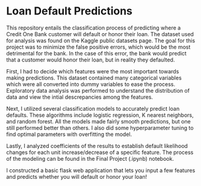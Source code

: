 # Loan Default Predictions

This repository entails the classification process of predicting where a Credit One Bank customer will default or honor their loan.  The dataset used for analysis was found on the Kaggle public datasets page.  The goal for this project was to minimize the false positive errors, which would be the most detrimental for the bank.  In the case of this error, the bank would predict that a customer would honor their loan, but in reality they defaulted.

First, I had to decide which features were the most important towards making predictions.  This dataset contained many categorical variables which were all converted into dummy variables to ease the process.  Exploratory data analysis was performed to understand the distribution of data and view the intial descrepancies among the features.

Next, I utilized several classification models to accurately predict loan defaults.  These algorithms include logistic regression, K nearest neighbors, and random forest.  All the models made fairly smooth predictions, but one still performed better than others.  I also did some hyperparameter tuning to find optimal parameters with overfitting the model.

Lastly, I analyzed coefficients of the results to establish default likelihood changes for each unit increase/decrease of a specific feature.  The process of the modeling can be found in the Final Project (.ipynb) notebook.

I constructed a basic flask web application that lets you input a few features and predicts whether you will default or honor your loan!
